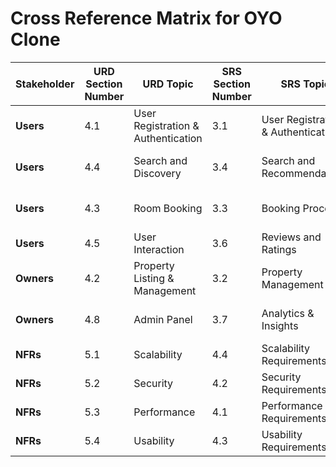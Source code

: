 # Cross Reference Matrix for OYO Clone

| **Stakeholder**   | **URD Section Number** | **URD Topic**                | **SRS Section Number** | **SRS Topic**                | **Architecture Section** | **Architecture Topic**        | **Design Sec Number** | **Design Topic**              | **Test Sec Number** | **Test Topics**                     |
|-------------------|------------------------|------------------------------|------------------------|------------------------------|--------------------------|--------------------------------|------------------------|----------------------------------|----------------------|-------------------------------------|
| **Users**         | 4.1                    | User Registration & Authentication | 3.1                    | User Registration & Authentication | 1.3.2                    | User Features                  | 3.1.2                  | Authentication Module             | 1.1                  | User - Sign In & Register            |
| **Users**         | 4.4                    | Search and Discovery          | 3.4                    | Search and Recommendations    | 1.3.2                    | User Features                  | 3.1.2                  | Search Module                     | 1.2                  | User - Search for Rooms              |
| **Users**         | 4.3                    | Room Booking                  | 3.3                    | Booking Process               | 1.3.2                    | User Features                  | 3.1.2                  | Booking & Payment Module          | 1.3                  | User - Book Room                    |
| **Users**         | 4.5                    | User Interaction              | 3.6                    | Reviews and Ratings           | 1.3.2                    | User Features                  | 3.2.5                  | Review and Rating System           | 1.4                  | User - Rate Room                    |
| **Owners**        | 4.2                    | Property Listing & Management | 3.2                    | Property Management           | 1.3.1                    | Owner Features                 | 3.2.3                  | Property Management Service        | 2.1                  | Owner - Add Property                |
| **Owners**        | 4.8                    | Admin Panel                   | 3.7                    | Analytics & Insights          | 1.3.1                    | Admin Features                 | 3.3.1                  | Admin Panel and Monitoring         | 2.2                  | Owner - View Analytics              |
| **NFRs**          | 5.1                    | Scalability                   | 4.4                    | Scalability Requirements      | 1.2                      | Container Diagrams             | 6.2                    | Scalability Testing               | 3.4                  | Scalability Tests                   |
| **NFRs**          | 5.2                    | Security                      | 4.2                    | Security Requirements         | 1.2                      | Container Diagrams             | 6.4                    | Security Testing                  | 3.2                  | Security Tests                      |
| **NFRs**          | 5.3                    | Performance                   | 4.1                    | Performance Requirements      | 1.2                      | Container Diagrams             | 6.1                    | Performance Testing               | 3.1                  | Performance Tests                   |
| **NFRs**          | 5.4                    | Usability                     | 4.3                    | Usability Requirements        | 1.2                      | Container Diagrams             | 6.3                    | Usability Testing                 | 3.3                  | Usability Tests                     |
